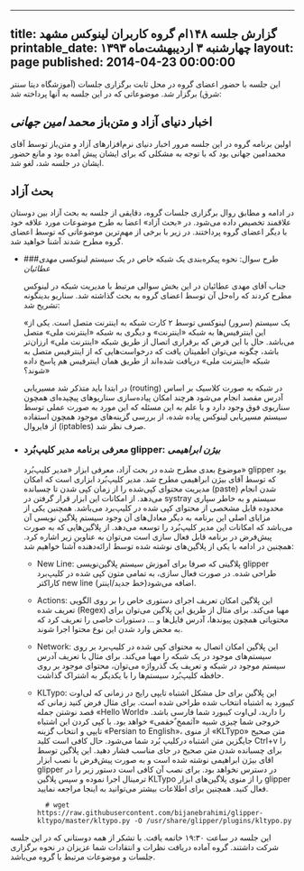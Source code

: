 ----------
title: گزارش جلسه ۱۴۸ام گروه کاربران لینوکس مشهد
printable_date: چهارشنبه ۳ اردیبهشت‌ماه ۱۳۹۳
layout: page
published: 2014-04-23 00:00:00
----------

این جلسه با حضور اعضای گروه در محل ثابت برگزاری جلسات (آموزشگاه دیتا سنتر شرق) برگزار شد. موضوعاتی که در این جلسه به آنها پرداخته شد:


<!--more-->



## اخبار دنیای آزاد و متن‌باز *محمد امین جهانی*

اولین برنامه گروه در این جلسه مرور اخبار دنیای نرم‌افزارهای آزاد و متن‌باز توسط آقای محمدامین جهانی بود که با توجه به مشکلی که برای ایشان پیش آمده بود و مانع حضور ایشان در جلسه شد، لغو شد.


## بحث آزاد

در ادامه و مطابق روال برگزاری جلسات گروه، دقایقی از جلسه به بحث آزاد بین دوستان علاقمند تخصیص داده می‌شود. در «بحث آزاد» اعضا به طرح موضوعات مورد علاقه خود با دیگر اعضای گروه پرداختند. در زیر با برخی از مهم‌ترین موضوعاتی که توسط اعضای گروه مطرح شدند آشنا خواهید شد.

  * ###طرح سوال: نحوه پیکره‌بندی یک شبکه خاص در یک سیستم لینوکسی *مهدی عطائیان*
      
      جناب آقای مهدی عطائیان در این بخش سوالی مرتبط با مدیریت شبکه در لینوکس مطرح کردند که راه‌حل آن توسط اعضای گروه به بحث گذاشته شد. سناریو بدینگونه تشریح شد:

      «یک سیستم (سرور) لینوکسی توسط ۲ کارت شبکه به اینترنت متصل است. یکی از این اینترفیس‌ها به شبکه «اینترنت» و دیگری به شبکه «اینترنت ملی» متصل می‌باشد. حال با این فرض که برقراری اتصال از طریق شبکه «اینترنت ملی» ارزان‌تر باشد، چگونه می‌توان اطمینان یافت که درخواست‌هایی که از اینترفیس متصل به شبکه «اینترنت ملی» دریافت شده‌اند از طریق همان اینترفیس هم پاسخ داده شوند؟»

      در ابتدا باید متذکر شد مسیر‌یابی (routing) در شبکه به صورت کلاسیک بر اساس آدرس مقصد انجام می‌شود هرچند امکان پیاده‌سازی سناریو‌های پیچیده‌ای همچون سناریوی فوق وجود دارد و با علم به این مسئله که این مورد به صورت عملی توسط سیستم مسیر‌یابی لینوکس پیاده شده، از بررسی گزینه‌های موجود همچون استفاده از فایروال (iptables) صرف نظر شد.

  * ### معرفی برنامه مدیر کلیپ‌بُرد glipper: *بیژن ابراهیمی*
      
    موضوع بعدی مطرح شده در بحث آزاد، معرفی ابزار «مدیر کلیپ‌بُرد» glipper بود که توسط آقای بیژن ابراهیمی مطرح شد. مدیر کلیپ‌بُرد ابزاری است که امکان مدیریت محتوای کپی‌شده را از زمان کپی شدن تا چسبانده (paste) شدن انجام می‌دهد. از امکانات این ابزار قرار گرفتن در systray سیستم و به خاطر سپاری محدوده قابل مشخصی از محتوای کپی شده در کلیپ‌برد می‌باشد. همچنین یکی از مزایای اصلی این برنامه به دیگر معادل‌های آن وجود سیستم پلاگین نویسی آن می‌باشد که امکانات این مدیر کلیپ‌بُرد را توسعه می‌دهد. از پلاگین‌هایی که به صورت پیش‌فرض در برنامه قابل فعال سازی است می‌توان به عناوین زیر اشاره کرد. همچنین در ادامه با یکی از پلاگین‌های نوشته شده توسط ارائه‌دهنده آشنا خواهیم شد:

    * New Line: پلاگینی که صرفا برای آموزش سیستم پلاگین‌نویسی glipper طراحی شده. در صورت فعال سازی، به تمامی متون کپی شده در کلیپ‌برد کاراکتر new line (خط جدید/اینتر)اضافه می‌شود.
    * Actions: این پلاگین امکان تعریف اجرای دستوری خاص را بر روی الگویی تعریف شده (Regex) مهیا می‌کند. برای مثال از طریق این پلاگین می‌توان برای محتویاتی همچون پیوند‌ها، آدرس فایل‌ها و ... دستورات خاصی را تعریف کرد که به محض وارد شدن این نوع محتوا اجرا شوند.
    * Network: این پلاگین امکان اتصال به محتوای کپی شده در کلیپ‌برد بر روی سیستم‌های موجود در یک شبکه را مهیا می‌کند. برای مثال با تعریف آدرس سیستم موجود در شبکه و تعریف یک گذرواژه می‌توان، محتوای موجود بر روی حافظه کلیپ‌بُرد سیستم‌ها را با یکدیگر به اشتراک گذاشت.
    * KLTypo: این پلاگین برای حل مشکل اشتباه تایپی رایج در زمانی که لی‌اوت کیبورد به اشتباه انتخاب شده طراحی شده است. برای مثال فرض کنید زمانی که قصد نوشتن جمله «Hello World» را دارید، لی‌اوت کیبورد شما فارسی باشد. خروجی شما چیزی شبیه «آثممخ ٌخقمی» خواهد بود. با کپی کردن این اشتباه تایپی و انتخاب گزینه «Persian to English»، از منوی «KLTypo» متن صحیح جایگزین متن اشتباه درکلیپ بُرد شما می‌شود. حال کافی است کلید Ctrl+v را برای چسبانده شدن متن صحیح در جای مناسب فشار دهید.
    این پلاگین توسط اقای بیژن ابراهیمی نوشته شده است و به صورت پیش‌فرض با نصب ابزار glipper در دسترس نخواهد بود. برای نصب آن کافی است دستور زیر را در ترمینال اجرا نموده و سپس پلاگین KLTypo را از منوی پلاگین‌های ابزار glipper فعال کنید. همچنین برای اطلاعات بیشتر می‌توانید به اینجا مراجعه نمایید.

            # wget https://raw.githubusercontent.com/bijanebrahimi/glipper-kltypo/master/kltypo.py -O /usr/share/glipper/plugins/kltypo.py

این جلسه در ساعت ۱۹:۳۰ خاتمه یافت. با تشکر از همه دوستانی که در این جلسه شرکت داشتند. گروه آماده دریافت نظرات و انتقادات شما عزیزان در نحوه برگزاری جلسات و موضوعات مرتبط با گروه می‌باشد.
